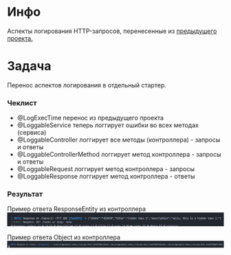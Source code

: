 # Инфо

Аспекты логирования HTTP-запросов, перенесенные из [предыдущего проекта.](https://github.com/TheRagerghost/tasks-crud-aop)

# Задача

Перенос аспектов логирования в отдельный стартер.

### Чеклист

- @LogExecTime перенос из предыдущего проекта
- @LoggableService теперь логгирует ошибки во всех методах (сервиса)
- @LoggableController логгирует все методы (контроллера) - запросы и ответы
- @LoggableControllerMethod логгирует метод контроллера - запросы и ответы
- @LoggableRequest логгирует метод контроллера - запросы
- @LoggableResponse логгирует метод контроллера - ответы

### Результат

Пример ответа ResponseEntity из контроллера
![alt text](assets/response-entity-example.png)

Пример ответа Object из контроллера
![alt text](assets/response-object-example.png)
